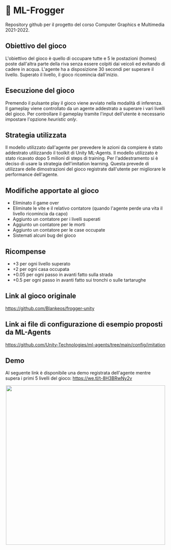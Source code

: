 # 🐸 ML-Frogger

Repository github per il progetto del corso Computer Graphics e Multimedia 2021-2022.

## Obiettivo del gioco

L'obiettivo del gioco è quello di occupare tutte e 5 le postazioni (homes) poste dall'altra parte della riva senza essere colpiti dai veicoli ed evitando di cadere in acqua. L'agente ha a disposizione 30 secondi per superare il livello. Superato il livello, il gioco ricomincia dall'inizio.

## Esecuzione del gioco

Premendo il pulsante play il gioco viene avviato nella modalità di inferenza. Il gameplay viene controllato da un agente addestrato a superare i vari livelli del gioco. Per controllare il gameplay tramite l'input dell'utente è necessario impostare l'opzione *heuristic only*.

## Strategia utilizzata

Il modello utilizzato dall'agente per prevedere le azioni da compiere è stato addestrato utilizzando il toolkit di Unity ML-Agents. Il modello utilizzato è stato ricavato dopo 5 milioni di steps di training. Per l'addestramento si è deciso di usare la strategia dell'imitation learning. Questa prevede di utilizzare delle dimostrazioni del gioco registrate dall'utente per migliorare le performance dell'agente.

## Modifiche apportate al gioco

- Eliminato il game over
- Eliminate le vite e il relativo contatore (quando l'agente perde una vita il livello ricomincia da capo)
- Aggiunto un contatore per i livelli superati
- Aggiunto un contatore per le morti
- Aggiunto un contatore per le case occupate
- Sistemati alcuni bug del gioco

## Ricompense

- +3 per ogni livello superato
- +2 per ogni casa occupata
- +0.05 per ogni passo in avanti fatto sulla strada
- +0.5 per ogni passo in avanti fatto sui tronchi o sulle tartarughe

## Link al gioco originale

https://github.com/Blankeos/frogger-unity

## Link ai file di configurazione di esempio proposti da ML-Agents

https://github.com/Unity-Technologies/ml-agents/tree/main/config/imitation

## Demo

Al seguente link è disponibile una demo registrata dell'agente mentre supera i primi 5 livelli del gioco: https://we.tl/t-8H3BRwNy2v

<p align="center"><img width="500" height="500" src="https://github.com/Giacomo-pierig/ML-Frogger/blob/main/demo.gif"></p>
